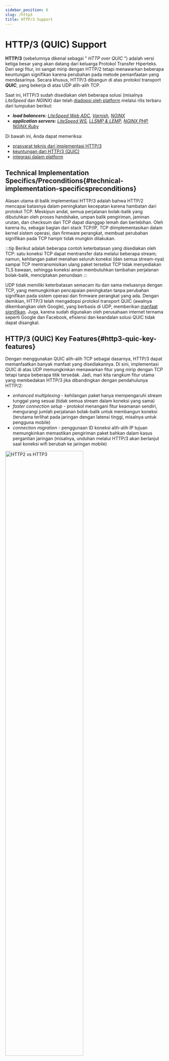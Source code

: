 ```yaml
---
sidebar_position: 6
slug: /http3
title: HTTP/3 Support
---
```


# HTTP/3 (QUIC) Support

**HTTP/3** (sebelumnya dikenal sebagai " _HTTP over QUIC_ ") adalah versi ketiga besar yang akan datang dari keluarga Protokol Transfer Hiperteks. Dari segi fitur, ini sangat mirip dengan HTTP/2 tetapi menawarkan beberapa keuntungan signifikan karena perubahan pada metode pemanfaatan yang mendasarinya. Secara khusus, HTTP/3 dibangun di atas protokol transport _**QUIC**_, yang bekerja di atas UDP alih-alih TCP.

Saat ini, HTTP/3 sudah disediakan oleh beberapa solusi (misalnya _LiteSpeed_ dan _NGINX_) dan telah [diadopsi oleh platform](#http3-support-implementation) melalui rilis terbaru dari tumpukan berikut:

  * _**load balancers:** [LiteSpeed Web ADC](https://docs.dewacloud.com/docs/litespeed-web-adc/), [Varnish](https://docs.dewacloud.com/docs/varnish/), [NGINX](https://docs.dewacloud.com/docs/nginx-load-balancer/)_
  * _**application servers:** [LiteSpeed WS](https://docs.dewacloud.com/docs/litespeed-web-server/), [LLSMP & LEMP](https://docs.dewacloud.com/docs/lemp-llsmp/), [NGINX PHP](https://docs.dewacloud.com/docs/nginx-php/), [NGINX Ruby](https://docs.dewacloud.com/docs/nginx-ruby/)_

Di bawah ini, Anda dapat memeriksa:

  * [prasyarat teknis dari implementasi HTTP/3](#technical-implementation-specificspreconditions)
  * [keuntungan dari HTTP/3 (QUIC)](#http3-quic-key-features)
  * [integrasi dalam platform](#http3-support-implementation)

## Technical Implementation Specifics/Preconditions{#technical-implementation-specificspreconditions}

Alasan utama di balik implementasi HTTP/3 adalah bahwa HTTP/2 mencapai batasnya dalam peningkatan kecepatan karena hambatan dari protokol TCP. Meskipun andal, semua perjalanan bolak-balik yang dibutuhkan oleh proses handshake, umpan balik pengiriman, jaminan urutan, dan checksum dari TCP dapat dianggap lemah dan berlebihan. Oleh karena itu, sebagai bagian dari stack TCP/IP, TCP diimplementasikan dalam kernel sistem operasi, dan firmware perangkat, membuat perubahan signifikan pada TCP hampir tidak mungkin dilakukan.

:::tip
Berikut adalah beberapa contoh keterbatasan yang disediakan oleh TCP: satu koneksi TCP dapat mentransfer data melalui beberapa stream; namun, kehilangan paket menahan seluruh koneksi (dan semua stream-nya) sampai TCP mentransmisikan ulang paket tersebut TCP tidak menyediakan TLS bawaan, sehingga koneksi aman membutuhkan tambahan perjalanan bolak-balik, menciptakan penundaan
:::

UDP tidak memiliki keterbatasan semacam itu dan sama meluasnya dengan TCP, yang memungkinkan pencapaian peningkatan tanpa perubahan signifikan pada sistem operasi dan firmware perangkat yang ada. Dengan demikian, HTTP/3 telah mengadopsi protokol transport QUIC (awalnya dikembangkan oleh Google), yang berbasis di UDP, memberikan [manfaat signifikan](https://www.virtuozzo.com/application-platform-docs/#http3-quic-key-features). Juga, karena sudah digunakan oleh perusahaan internet ternama seperti Google dan Facebook, efisiensi dan keandalan solusi QUIC tidak dapat disangkal.

## HTTP/3 (QUIC) Key Features{#http3-quic-key-features}

Dengan menggunakan QUIC alih-alih TCP sebagai dasarnya, HTTP/3 dapat memanfaatkan banyak manfaat yang disediakannya. Di sini, implementasi QUIC di atas UDP memungkinkan menawarkan fitur yang mirip dengan TCP tetapi tanpa beberapa titik tersedak. Jadi, mari kita rangkum fitur utama yang membedakan HTTP/3 jika dibandingkan dengan pendahulunya HTTP/2:

  * _enhanced multiplexing_ \- kehilangan paket hanya mempengaruhi stream tunggal yang sesuai (tidak semua stream dalam koneksi yang sama)
  * _faster connection setup_ \- protokol menangani fitur keamanan sendiri, mengurangi jumlah perjalanan bolak-balik untuk membangun koneksi (terutama terlihat pada jaringan dengan latensi tinggi, misalnya untuk pengguna mobile)
  * _connection migration_ \- penggunaan ID koneksi alih-alih IP tujuan memungkinkan memastikan pengiriman paket bahkan dalam kasus pergantian jaringan (misalnya, unduhan melalui HTTP/3 akan berlanjut saat koneksi wifi berubah ke jaringan mobile)

<img src="https://assets.dewacloud.com/dewacloud-docs/application_settings/external-access-to-applications/http3-support/01-http2-vs-http3.gif" alt="HTTP2 vs HTTP3" width="70%"/>

Secara umum, HTTP/3 bertujuan untuk menyediakan koneksi yang lebih cepat dan lebih andal, yang akan sangat terasa oleh mereka dengan jaringan latensi tinggi. Jadi, dari sudut pandang performa, pengguna mobile akan merasakan sebagian besar manfaat, tetapi ini adalah peningkatan yang dapat diapresiasi semua orang.

## HTTP/3 Support Implementation{#http3-support-implementation}

Dukungan untuk protokol HTTP/3 (QUIC) masih dalam tahap implementasi paling awal. Namun, ini sudah disediakan oleh beberapa solusi (misalnya [LiteSpeed](https://www.litespeedtech.com/latest-techs/http-3-is-coming)) dan sedang dikembangkan oleh yang lain.

Di bawah ini, Anda dapat melihat daftar paling akurat dari tumpukan perangkat lunak di platform yang memberikan dukungan HTTP/3 secara default:

  * _**load balancers**_
    * _[LiteSpeed Web ADC](https://docs.dewacloud.com/docs/litespeed-web-adc/):_ semua versi
    * _[Varnish](https://docs.dewacloud.com/docs/varnish/):_ versi _5.2.x_ , _6.x.x_ dan di atasnya
    * _[NGINX](https://docs.dewacloud.com/docs/nginx-load-balancer/):_ sejak rilis _1.16.1_
  * _**application servers**_
    * _[LiteSpeed WS](https://docs.dewacloud.com/docs/litespeed-web-server/):_ semua versi
    * _[LLSMP](https://docs.dewacloud.com/docs/lemp-llsmp/):_ semua versi
    * _[LEMP](https://docs.dewacloud.com/docs/lemp-llsmp/):_ sejak rilis _1.16.1_
    * _[NGINX PHP](https://docs.dewacloud.com/docs/nginx-php/):_ sejak rilis _1.16.1_ untuk versi PHP _7.2.26_ , _7.3.13_ , _7.4.1_ dan di atasnya
    * _[NGINX Ruby](https://docs.dewacloud.com/docs/nginx-ruby/)_ : sejak rilis _1.16.1_ untuk versi Ruby _2.4.9_ , _2.5.7_ , _2.6.5_ , _2.7.0_ dan di atasnya

Cukup [buat topologi lingkungan](https://www.virtuozzo.com/application-platform-docs/setting-up-environment/) yang mencakup salah satu dari application servers atau load balancers yang disebutkan di atas.

<img src="https://assets.dewacloud.com/dewacloud-docs/application_settings/external-access-to-applications/http3-support/02-http3-ready-servers.png" alt="HTTP3 ready servers" max-width="100%"/>

Di sini, Anda perlu melampirkan [alamat IP publik](https://docs.dewacloud.com/docs/public-ip/) untuk melewati Shared Load Balancer dan memungkinkan bekerja langsung dengan server melalui HTTP/3.

:::warning
Dari sisi klien, dukungan HTTP/3 (QUIC) saat ini diaktifkan secara default di Chromium, dapat dikonfigurasi di Chrome (chrome://flags), dan belum diterapkan oleh browser Firefox.
:::

## Baca Juga{#whats-next}

  * [FTP/FTPS Support](https://docs.dewacloud.com/docs/ftp-ftps-support/)
  * [Websockets Support](https://docs.dewacloud.com/docs/websockets/)
  * [LiteSpeed Web Server](https://docs.dewacloud.com/docs/litespeed-web-server/)
  * [LiteSpeed Web ADC](https://docs.dewacloud.com/docs/litespeed-web-adc/)
  * [Public IP](https://docs.dewacloud.com/docs/public-ip/)